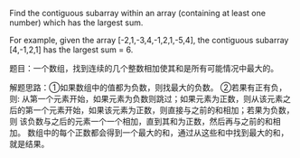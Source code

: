 Find the contiguous subarray within an array (containing at least one number) which has the largest sum.

For example, given the array [-2,1,-3,4,-1,2,1,-5,4],
the contiguous subarray [4,-1,2,1] has the largest sum = 6.

题目：一个数组，找到连续的几个整数相加使其和是所有可能情况中最大的。

解题思路：①如果数组中的值都为负数，则找最大的负数。
②若果有正有负，则:
从第一个元素开始，如果元素为负数则跳过；如果元素为正数，则从该元素之后的第一个元素开始，如果该元素为正数，则直接与之前的和相加；若果为负数，则
该负数与之后的元素一个一个相加，直到其和为正数，然后再与之前的和相加。
数组中的每个正数都会得到一个最大的和，通过从这些和中找到最大的和，就是结果。
